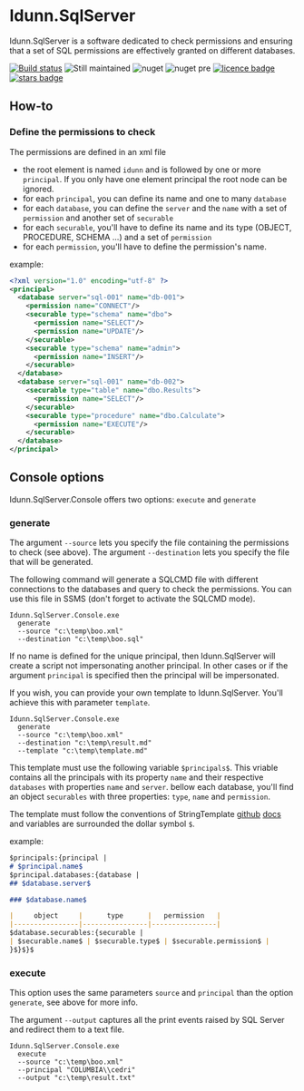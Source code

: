 # Idunn.SqlServer
Idunn.SqlServer is a software dedicated to check permissions and ensuring that a set of SQL permissions are effectively granted on different databases.

[![Build status](https://ci.appveyor.com/api/projects/status/erp2uy4c1a7dqbyk?svg=true)](https://ci.appveyor.com/project/Seddryck/idunnsql)
![Still maintained](https://img.shields.io/maintenance/yes/2017.svg)
![nuget](https://img.shields.io/nuget/v/Idunn.SqlServer.svg) 
![nuget pre](https://img.shields.io/nuget/vpre/Idunn.SqlServer.svg)
[![licence badge]][licence]
[![stars badge]][stars]

[licence badge]:https://img.shields.io/badge/License-Apache%202.0-yellow.svg
[stars badge]:https://img.shields.io/github/stars/Seddryck/IdunnSql.svg

[licence]:https://github.com/Seddryck/NBi/blob/master/LICENSE
[stars]:https://github.com/Seddryck/NBi/stargazers

## How-to

 ### Define the permissions to check
The permissions are defined in an xml file

* the root element is named ```idunn``` and is followed by one or more ```principal```. If you only have one element principal the root node can be ignored.
* for each ```principal```, you can define its name and one to many ```database``` 
* for each ```database```, you can define the ```server``` and the ```name``` with a set of ```permission``` and another set of ```securable```
* for each ```securable```, you'll have to define its name and its type (OBJECT, PROCEDURE, SCHEMA ...) and a set of ```permission```
* for each ```permission```, you'll have to define the permission's name.
 
example:
```xml
<?xml version="1.0" encoding="utf-8" ?>
<principal>
  <database server="sql-001" name="db-001">
    <permission name="CONNECT"/>
    <securable type="schema" name="dbo">
      <permission name="SELECT"/>
      <permission name="UPDATE"/>
    </securable>
    <securable type="schema" name="admin">
      <permission name="INSERT"/>
    </securable>
  </database>
  <database server="sql-001" name="db-002">
    <securable type="table" name="dbo.Results">
      <permission name="SELECT"/>
    </securable>
    <securable type="procedure" name="dbo.Calculate">
      <permission name="EXECUTE"/>
    </securable>
  </database>
</principal>
```


## Console options

Idunn.SqlServer.Console offers two options: ```execute``` and ```generate```

### generate

The argument ```--source``` lets you specify the file containing the permissions to check (see above).
The argument  ```--destination``` lets you specify the file that will be generated.

The following command will generate a SQLCMD file with different connections to the databases and query to check the permissions. You can use this file in SSMS (don't forget to activate the SQLCMD mode). 
```
Idunn.SqlServer.Console.exe 
  generate 
  --source "c:\temp\boo.xml" 
  --destination "c:\temp\boo.sql"
```

If no name is defined for the unique principal, then Idunn.SqlServer will create a script not impersonating another principal. In other cases or if the argument ```principal``` is specified then the principal will be impersonated.

If you wish, you can provide your own template to Idunn.SqlServer. You'll achieve this with parameter ```template```. 
```
Idunn.SqlServer.Console.exe 
  generate 
  --source "c:\temp\boo.xml" 
  --destination "c:\temp\result.md" 
  --template "c:\temp\template.md"
```
This template must use the following variable ```$principals$```. This vriable contains all the principals with its property ```name``` and their respective ```databases``` with properties ```name``` and ```server```. bellow each database, you'll find an object ```securables``` with three properties: ```type```, ```name``` and ```permission```.

The template must follow the conventions of StringTemplate [github](https://github.com/antlr/antlrcs) [docs](http://www.stringtemplate.org/) and variables are surrounded the dollar symbol ```$```.

example:
```md
$principals:{principal |
# $principal.name$
$principal.databases:{database |
## $database.server$

### $database.name$

|     object     |      type      |   permission   |
|----------------|----------------|----------------|
$database.securables:{securable |
| $securable.name$ | $securable.type$ | $securable.permission$ |  
}$}$}$
```
### execute

This option uses the same parameters ```source``` and ```principal``` than the option ```generate```, see above for more info.

The argument ```--output``` captures all the print events raised by SQL Server and redirect them to a text file.
```
Idunn.SqlServer.Console.exe 
  execute 
  --source "c:\temp\boo.xml" 
  --principal "COLUMBIA\\cedri" 
  --output "c:\temp\result.txt"
```
